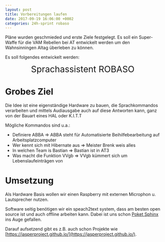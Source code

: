 ```yaml
---
layout: post
title: Vorbereitungen laufen
date: 2017-09-19 16:06:00 +0002
categories: 24h-sprint robaso
---
```


Pläne wurden geschmieded und erste Ziele festgelegt. Es soll ein Super-Waffe für die VAM Rebellen bei AT entwickelt werden um den Wahnsinningen Altag überleben zu können.

Es soll folgendes entwickelt werden:
<div style="text-align: center; font-size: 2em">
Sprachassistent ROBASO
</div>

# Grobes Ziel
Die Idee ist eine eigenständige Hardware zu bauen, die Sprachkommandos verarbeiten und mittels Audiausgabe auch auf diese Antworten kann, ganz von der Bauart eines HAL oder K.I.T.T

Mögliche Kommandos sind u.a.:
* Definiere ABBA => ABBA steht für Automatisierte Beihilfebearbeitung auf Arbeitsplatzcomputer
* Wer kennt sich mit Hibernate aus => Meister Brenk weis alles
* In welchen Team is Bastian => Bastian ist in AT3
* Was macht die Funktion VVgb => VVgb kümmert sich um Lebenslaufeinträgen von 

# Umsetzung
Als Hardware Basis wollen wir einen Raspberry mit externen Microphon u. Lautsprecher nutzen.

Software seitig benötigen wir ein speach2text system, dass am besten open source ist und auch offline arbeiten kann. Dabei ist uns schon [Poket Sphinx](https://github.com/cmusphinx/pocketsphinx) ins Auge gefallen.

Darauf aufsetzend gibt es z.B. auch schon Projekte wie [https://jasperproject.github.io/](https://jasperproject.github.io/).


